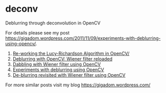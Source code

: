 # deconv
Deblurring through deconvolution in OpenCV

For details please see my post https://gigadom.wordpress.com/2011/11/09/experiments-with-deblurring-using-opencv/. 

1. [Re-working the Lucy-Richardson Algorithm in OpenCV/](https://gigadom.wordpress.com/2012/05/14/re-working-the-lucy-richardson-algorithm-in-opencv/)
2. [Deblurring with OpenCV: Wiener filter reloaded](https://gigadom.wordpress.com/2012/05/11/deblurring-with-opencv-weiner-filter-reloaded/)
3. [Dabbling with Wiener filter using OpenCV](https://gigadom.wordpress.com/2011/11/14/dabbling-with-wiener-filter-using-opencv/)
4. [Experiments with deblurring using OpenCV](https://gigadom.wordpress.com/2011/11/09/experiments-with-deblurring-using-opencv/)
5. [De-blurring revisited with Wiener filter using OpenCV](https://gigadom.wordpress.com/2011/11/22/de-blurring-revisited-with-wiener-filter-using-opencv/)

For more similar posts visit my blog https://gigadom.wordpress.com/
